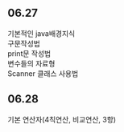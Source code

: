 06.27
-----
기본적인 java배경지식   
구문작성법   
print문 작성법   
변수들의 자료형   
Scanner 클래스 사용법


06.28
------
기본 연산자(4칙연산, 비교연산, 3항)   

